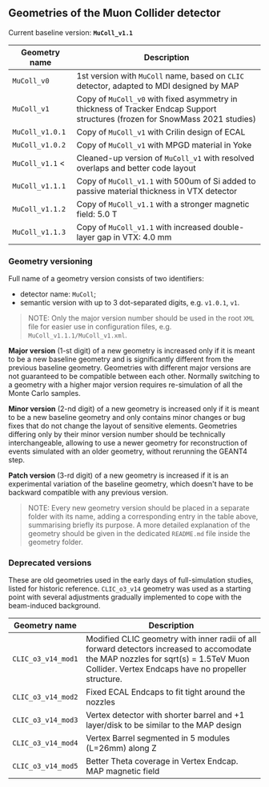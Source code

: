 ## Geometries of the Muon Collider detector

Current baseline version: **`MuColl_v1.1`**

| Geometry name             | Description |
|---------------------------|-------------|
| `MuColl_v0`               | 1st version with `MuColl` name, based on `CLIC` detector, adapted to MDI designed by MAP |
| `MuColl_v1`               | Copy of `MuColl_v0` with fixed asymmetry in thickness of Tracker Endcap Support structures (frozen for SnowMass 2021 studies) |
| `MuColl_v1.0.1`           | Copy of `MuColl_v1` with Crilin design of ECAL |
| `MuColl_v1.0.2`           | Copy of `MuColl_v1` with MPGD material in Yoke |
| `MuColl_v1.1` <           | Cleaned-up version of `MuColl_v1` with resolved overlaps and better code layout |
| `MuColl_v1.1.1`           | Copy of `MuColl_v1.1` with 500um of Si added to passive material thickness in VTX detector |
| `MuColl_v1.1.2`           | Copy of `MuColl_v1.1` with a stronger magnetic field: 5.0 T |
| `MuColl_v1.1.3`           | Copy of `MuColl_v1.1` with increased double-layer gap in VTX: 4.0 mm |


### Geometry versioning

Full name of a geometry version consists of two identifiers:
* detector name: `MuColl`;
* semantic version with up to 3 dot-separated digits, e.g. `v1.0.1`, `v1`.

> NOTE: Only the major version number should be used in the root `XML` file for easier use in configuration files, e.g. `MuColl_v1.1.1/MuColl_v1.xml`.

**Major version** (1-st digit) of a new geometry is increased only if it is meant to be a new baseline geometry and is significantly different from the previous baseline geometry.
Geometries with different major versions are not guaranteed to be compatible between each other.
Normally switching to a geometry with a higher major version requires re-simulation of all the Monte Carlo samples.

**Minor version** (2-nd digit) of a new geometry is increased only if it is meant to be a new baseline geometry and only contains minor changes or bug fixes that do not change the layout of sensitive elements.
Geometries differing only by their minor version number should be technically interchangeable, allowing to use a newer geometry for reconstruction of events simulated with an older geometry, without rerunning the GEANT4 step.

**Patch version** (3-rd digit) of a new geometry is increased if it is an experimental variation of the baseline geometry, which doesn't have to be backward compatible with any previous version.

> NOTE: Every new geometry version should be placed in a separate folder with its name, adding a corresponding entry in the table above, summarising briefly its purpose.
> A more detailed explanation of the geometry should be given in the dedicated `README.md` file inside the geometry folder.


### Deprecated versions

These are old geometries used in the early days of full-simulation studies, listed for historic reference.
`CLIC_o3_v14` geometry was used as a starting point with several adjustments gradually implemented to cope with the beam-induced background.

| Geometry name             | Description |
|---------------------------|-------------|
| `CLIC_o3_v14_mod1`        | Modified CLIC geometry with inner radii of all forward detectors increased to accomodate the MAP nozzles for sqrt(s) = 1.5TeV Muon Collider. Vertex Endcaps have no propeller structure. |
| `CLIC_o3_v14_mod2`        | Fixed ECAL Endcaps to fit tight around the nozzles |
| `CLIC_o3_v14_mod3`        | Vertex detector with shorter barrel and +1 layer/disk to be similar to the MAP design |
| `CLIC_o3_v14_mod4`        | Vertex Barrel segmented in 5 modules (L=26mm) along Z |
| `CLIC_o3_v14_mod5`        | Better Theta coverage in Vertex Endcap. MAP magnetic field |
